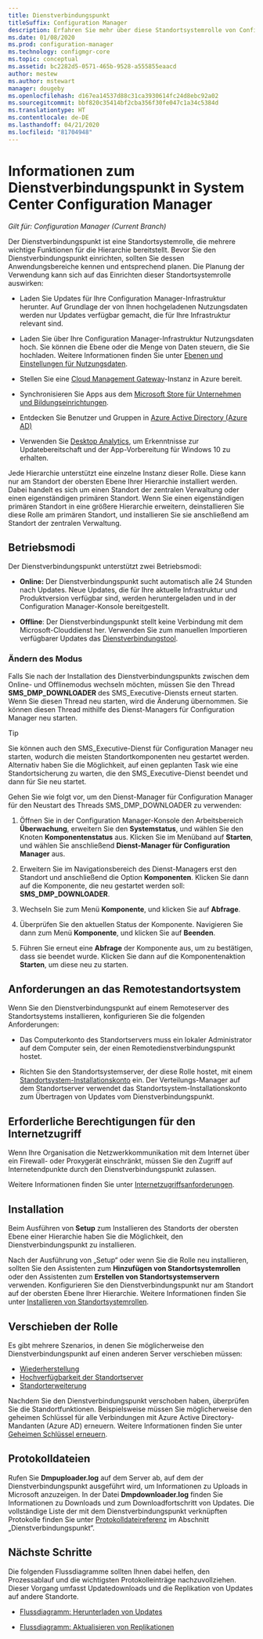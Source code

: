 ```yaml
---
title: Dienstverbindungspunkt
titleSuffix: Configuration Manager
description: Erfahren Sie mehr über diese Standortsystemrolle von Configuration Manager, und verstehen und planen Sie den Verwendungsbereich.
ms.date: 01/08/2020
ms.prod: configuration-manager
ms.technology: configmgr-core
ms.topic: conceptual
ms.assetid: bc2282d5-0571-465b-9528-a555855eaacd
author: mestew
ms.author: mstewart
manager: dougeby
ms.openlocfilehash: d167ea14537d88c31ca3930614fc24d8ebc92a02
ms.sourcegitcommit: bbf820c35414bf2cba356f30fe047c1a34c5384d
ms.translationtype: HT
ms.contentlocale: de-DE
ms.lasthandoff: 04/21/2020
ms.locfileid: "81704948"
---
```

# <a name="about-the-service-connection-point-in-configuration-manager"></a>Informationen zum Dienstverbindungspunkt in System Center Configuration Manager

*Gilt für: Configuration Manager (Current Branch)*

Der Dienstverbindungspunkt ist eine Standortsystemrolle, die mehrere wichtige Funktionen für die Hierarchie bereitstellt. Bevor Sie den Dienstverbindungspunkt einrichten, sollten Sie dessen Anwendungsbereiche kennen und entsprechend planen. Die Planung der Verwendung kann sich auf das Einrichten dieser Standortsystemrolle auswirken:

- Laden Sie Updates für Ihre Configuration Manager-Infrastruktur herunter. Auf Grundlage der von Ihnen hochgeladenen Nutzungsdaten werden nur Updates verfügbar gemacht, die für Ihre Infrastruktur relevant sind.

- Laden Sie über Ihre Configuration Manager-Infrastruktur Nutzungsdaten hoch. Sie können die Ebene oder die Menge von Daten steuern, die Sie hochladen. Weitere Informationen finden Sie unter [Ebenen und Einstellungen für Nutzungsdaten](../install/setup-reference.md#bkmk_usage).

- Stellen Sie eine [Cloud Management Gateway](../../../clients/manage/cmg/plan-cloud-management-gateway.md)-Instanz in Azure bereit.

- Synchronisieren Sie Apps aus dem [Microsoft Store für Unternehmen und Bildungseinrichtungen](../../../../apps/deploy-use/manage-apps-from-the-windows-store-for-business.md).

- Entdecken Sie Benutzer und Gruppen in [Azure Active Directory (Azure AD)](about-discovery-methods.md#azureaddisc)

- Verwenden Sie [Desktop Analytics](../../../../desktop-analytics/overview.md), um Erkenntnisse zur Updatebereitschaft und der App-Vorbereitung für Windows 10 zu erhalten.

Jede Hierarchie unterstützt eine einzelne Instanz dieser Rolle. Diese kann nur am Standort der obersten Ebene Ihrer Hierarchie installiert werden. Dabei handelt es sich um einen Standort der zentralen Verwaltung oder einen eigenständigen primären Standort. Wenn Sie einen eigenständigen primären Standort in eine größere Hierarchie erweitern, deinstallieren Sie diese Rolle am primären Standort, und installieren Sie sie anschließend am Standort der zentralen Verwaltung.

## <a name="modes-of-operation"></a><a name="bkmk_modes"></a> Betriebsmodi

Der Dienstverbindungspunkt unterstützt zwei Betriebsmodi:

- **Online:** Der Dienstverbindungspunkt sucht automatisch alle 24 Stunden nach Updates. Neue Updates, die für Ihre aktuelle Infrastruktur und Produktversion verfügbar sind, werden heruntergeladen und in der Configuration Manager-Konsole bereitgestellt.

- **Offline**: Der Dienstverbindungspunkt stellt keine Verbindung mit dem Microsoft-Clouddienst her. Verwenden Sie zum manuellen Importieren verfügbarer Updates das [Dienstverbindungstool](../../manage/use-the-service-connection-tool.md).

### <a name="change-mode"></a>Ändern des Modus

Falls Sie nach der Installation des Dienstverbindungspunkts zwischen dem Online- und Offlinemodus wechseln möchten, müssen Sie den Thread **SMS_DMP_DOWNLOADER** des SMS_Executive-Diensts erneut starten. Wenn Sie diesen Thread neu starten, wird die Änderung übernommen. Sie können diesen Thread mithilfe des Dienst-Managers für Configuration Manager neu starten.

> [!TIP]
> Sie können auch den SMS_Executive-Dienst für Configuration Manager neu starten, wodurch die meisten Standortkomponenten neu gestartet werden. Alternativ haben Sie die Möglichkeit, auf einen geplanten Task wie eine Standortsicherung zu warten, die den SMS_Executive-Dienst beendet und dann für Sie neu startet.

Gehen Sie wie folgt vor, um den Dienst-Manager für Configuration Manager für den Neustart des Threads SMS_DMP_DOWNLOADER zu verwenden:

1. Öffnen Sie in der Configuration Manager-Konsole den Arbeitsbereich **Überwachung**, erweitern Sie den **Systemstatus**, und wählen Sie den Knoten **Komponentenstatus** aus. Klicken Sie im Menüband auf **Starten**, und wählen Sie anschließend **Dienst-Manager für Configuration Manager** aus.

1. Erweitern Sie im Navigationsbereich des Dienst-Managers erst den Standort und anschließend die Option **Komponenten**. Klicken Sie dann auf die Komponente, die neu gestartet werden soll: **SMS_DMP_DOWNLOADER**.

1. Wechseln Sie zum Menü **Komponente**, und klicken Sie auf **Abfrage**.

1. Überprüfen Sie den aktuellen Status der Komponente. Navigieren Sie dann zum Menü **Komponente**, und klicken Sie auf **Beenden**.  

1. Führen Sie erneut eine **Abfrage** der Komponente aus, um zu bestätigen, dass sie beendet wurde. Klicken Sie dann auf die Komponentenaktion **Starten**, um diese neu zu starten.

## <a name="remote-site-system-requirements"></a>Anforderungen an das Remotestandortsystem

Wenn Sie den Dienstverbindungspunkt auf einem Remoteserver des Standortsystems installieren, konfigurieren Sie die folgenden Anforderungen:

- Das Computerkonto des Standortservers muss ein lokaler Administrator auf dem Computer sein, der einen Remotedienstverbindungspunkt hostet.

- Richten Sie den Standortsystemserver, der diese Rolle hostet, mit einem [Standortsystem-Installationskonto](../../../plan-design/hierarchy/accounts.md#site-system-installation-account) ein. Der Verteilungs-Manager auf dem Standortserver verwendet das Standortsystem-Installationskonto zum Übertragen von Updates vom Dienstverbindungspunkt.

## <a name="internet-access-requirements"></a><a name="bkmk_urls"></a> Erforderliche Berechtigungen für den Internetzugriff

Wenn Ihre Organisation die Netzwerkkommunikation mit dem Internet über ein Firewall- oder Proxygerät einschränkt, müssen Sie den Zugriff auf Internetendpunkte durch den Dienstverbindungspunkt zulassen.

Weitere Informationen finden Sie unter [Internetzugriffsanforderungen](../../../plan-design/network/internet-endpoints.md#bkmk_scp).

## <a name="install"></a>Installation

Beim Ausführen von **Setup** zum Installieren des Standorts der obersten Ebene einer Hierarchie haben Sie die Möglichkeit, den Dienstverbindungspunkt zu installieren.

Nach der Ausführung von „Setup“ oder wenn Sie die Rolle neu installieren, sollten Sie den Assistenten zum **Hinzufügen von Standortsystemrollen** oder den Assistenten zum **Erstellen von Standortsystemservern** verwenden. Konfigurieren Sie den Dienstverbindungspunkt nur am Standort auf der obersten Ebene Ihrer Hierarchie. Weitere Informationen finden Sie unter [Installieren von Standortsystemrollen](install-site-system-roles.md).

## <a name="move-the-role"></a><a name="bkmk_move"></a> Verschieben der Rolle

<!-- SCCMDocs#922 -->
Es gibt mehrere Szenarios, in denen Sie möglicherweise den Dienstverbindungspunkt auf einen anderen Server verschieben müssen:

- [Wiederherstellung](../../manage/recover-sites.md)
- [Hochverfügbarkeit der Standortserver](site-server-high-availability.md)
- [Standorterweiterung](../install/use-the-setup-wizard-to-install-sites.md#bkmk_expand)

Nachdem Sie den Dienstverbindungspunkt verschoben haben, überprüfen Sie die Standortfunktionen. Beispielsweise müssen Sie möglicherweise den geheimen Schlüssel für alle Verbindungen mit Azure Active Directory-Mandanten (Azure AD) erneuern. Weitere Informationen finden Sie unter [Geheimen Schlüssel erneuern](azure-services-wizard.md#bkmk_renew).

## <a name="log-files"></a>Protokolldateien

Rufen Sie **Dmpuploader.log** auf dem Server ab, auf dem der Dienstverbindungspunkt ausgeführt wird, um Informationen zu Uploads in Microsoft anzuzeigen. In der Datei **Dmpdownloader.log** finden Sie Informationen zu Downloads und zum Downloadfortschritt von Updates. Die vollständige Liste der mit dem Dienstverbindungspunkt verknüpften Protokolle finden Sie unter [Protokolldateireferenz](../../../plan-design/hierarchy/log-files.md#BKMK_WITLog) im Abschnitt „Dienstverbindungspunkt“.

## <a name="next-steps"></a>Nächste Schritte

Die folgenden Flussdiagramme sollten Ihnen dabei helfen, den Prozessablauf und die wichtigsten Protokolleinträge nachzuvollziehen. Dieser Vorgang umfasst Updatedownloads und die Replikation von Updates auf andere Standorte.

- [Flussdiagramm: Herunterladen von Updates](../../manage/download-updates-flowchart.md)

- [Flussdiagramm: Aktualisieren von Replikationen](../../manage/update-replication-flowchart.md)
